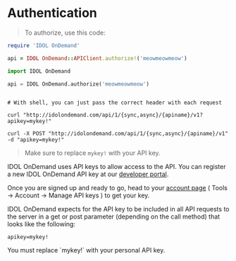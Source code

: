 # Authentication

> To authorize, use this code:

```ruby
require 'IDOL OnDemand'

api = IDOL OnDemand::APIClient.authorize!('meowmeowmeow')
```

```python
import IDOL OnDemand

api = IDOL OnDemand.authorize('meowmeowmeow')
```

```shell

# With shell, you can just pass the correct header with each request

curl "http://idolondemand.com/api/1/{sync,async}/{apiname}/v1?apikey=mykey!"

curl -X POST "http://idolondemand.com/api/1/{sync,async}/{apiname}/v1"
-d "apikey=mykey!"
```

> Make sure to replace `mykey!` with your API key.

IDOL OnDemand uses API keys to allow access to the API. You can register a new IDOL OnDemand API key at our [developer portal](http://idolondemand.com).

Once you are signed up and ready to go, head to your [account page](https://www.idolondemand.com/account/api-keys.html) ( Tools -> Account -> Manage API keys ) to get your key.


IDOL OnDemand expects for the API key to be included in all API requests to the server in a get or post parameter (depending on the call method) that looks like the following:

`apikey=mykey!`

<aside class="notice">
You must replace `mykey!` with your personal API key.
</aside>
